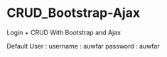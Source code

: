# CRUD_Bootstrap-Ajax
Login + CRUD With Bootstrap and Ajax

Default User :
    username : auwfar
    password : auwfar
